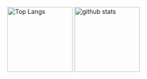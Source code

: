 
<p align="left"> 
  <img alt="Top Langs" height="150px" src="https://github-readme-stats.vercel.app/api/top-langs/?username=9-sho-5&layout=compact&show_icons=true&theme=onedark" />
  <img alt="github stats" height="150px" src="https://github-readme-stats.vercel.app/api?username=9-sho-5&theme=onedark&show_icons=ture" />
</p>
<!--
**9-sho-5/9-sho-5** is a ✨ _special_ ✨ repository because its `README.md` (this file) appears on your GitHub profile.

Here are some ideas to get you started:

- 🔭 I’m currently working on ...
- 🌱 I’m currently learning ...
- 👯 I’m looking to collaborate on ...
- 🤔 I’m looking for help with ...
- 💬 Ask me about ...
- 📫 How to reach me: ...
- 😄 Pronouns: ...
- ⚡ Fun fact: ...
-->
